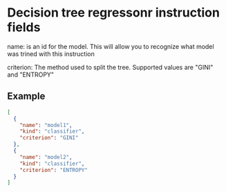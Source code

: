 # Decision tree regressonr instruction fields

name: is an id for the model. This will allow you to recognize what model was trined with this instruction

criterion: The method used to split the tree. Supported values are "GINI" and "ENTROPY"

## Example

```json
[
  {
    "name": "model1",
    "kind": "classifier",
    "criterion": "GINI"
  },
  {
    "name": "model2",
    "kind": "classifier",
    "criterion": "ENTROPY"
  }
]
```
